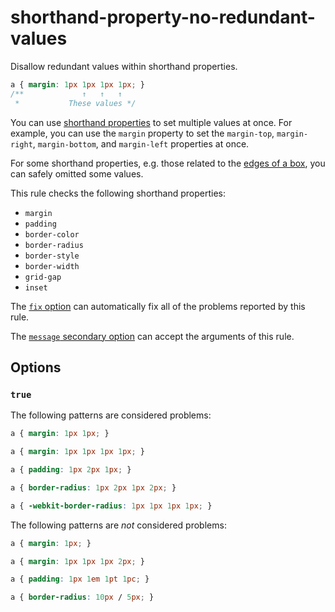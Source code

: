 # shorthand-property-no-redundant-values  
  
Disallow redundant values within shorthand properties.  
  
<!-- prettier-ignore -->  
```css  
a { margin: 1px 1px 1px 1px; }  
/**             ↑   ↑   ↑  
 *           These values */  
```  
  
You can use [shorthand properties](https://developer.mozilla.org/en-US/docs/Web/CSS/Shorthand_properties) to set multiple values at once. For example, you can use the `margin` property to set the `margin-top`, `margin-right`, `margin-bottom`, and `margin-left` properties at once.  
  
For some shorthand properties, e.g. those related to the [edges of a box](https://developer.mozilla.org/en-US/docs/Web/CSS/Shorthand_properties#edges_of_a_box), you can safely omitted some values.  
  
This rule checks the following shorthand properties:  
  
- `margin`  
- `padding`  
- `border-color`  
- `border-radius`  
- `border-style`  
- `border-width`  
- `grid-gap`  
- `inset`  
  
The [`fix` option](../../../docs/user-guide/options.md#fix) can automatically fix all of the problems reported by this rule.  
  
The [`message` secondary option](../../../docs/user-guide/configure.md#message) can accept the arguments of this rule.  
  
## Options  
  
### `true`  
  
The following patterns are considered problems:  
  
<!-- prettier-ignore -->  
```css  
a { margin: 1px 1px; }  
```  
  
<!-- prettier-ignore -->  
```css  
a { margin: 1px 1px 1px 1px; }  
```  
  
<!-- prettier-ignore -->  
```css  
a { padding: 1px 2px 1px; }  
```  
  
<!-- prettier-ignore -->  
```css  
a { border-radius: 1px 2px 1px 2px; }  
```  
  
<!-- prettier-ignore -->  
```css  
a { -webkit-border-radius: 1px 1px 1px 1px; }  
```  
  
The following patterns are _not_ considered problems:  
  
<!-- prettier-ignore -->  
```css  
a { margin: 1px; }  
```  
  
<!-- prettier-ignore -->  
```css  
a { margin: 1px 1px 1px 2px; }  
```  
  
<!-- prettier-ignore -->  
```css  
a { padding: 1px 1em 1pt 1pc; }  
```  
  
<!-- prettier-ignore -->  
```css  
a { border-radius: 10px / 5px; }  
```  
